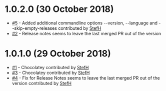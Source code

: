 # 1.0.2.0 (30 October 2018)
- [#5](https://github.com/StefH/GitHubReleaseNotes/pull/5) - Added additional commandline options --version, --language and --skip-empty-releases contributed by [StefH](https://github.com/StefH)
- [#2](https://github.com/StefH/GitHubReleaseNotes/issues/2) - Release notes seems to leave the last merged PR out of the version

# 1.0.1.0 (29 October 2018)
- [#1](https://github.com/StefH/GitHubReleaseNotes/pull/1) - Chocolatey contributed by [StefH](https://github.com/StefH)
- [#3](https://github.com/StefH/GitHubReleaseNotes/pull/3) - Chocolatey contributed by [StefH](https://github.com/StefH)
- [#4](https://github.com/StefH/GitHubReleaseNotes/pull/4) - Fix for Release Notes seems to leave the last merged PR out of the version contributed by [StefH](https://github.com/StefH)

